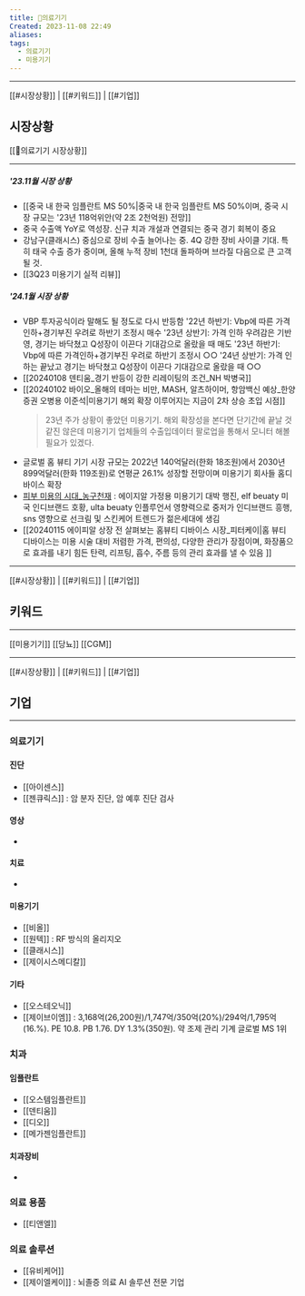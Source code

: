 ```yaml
---
title: 💉의료기기
Created: 2023-11-08 22:49
aliases: 
tags:
  - 의료기기
  - 미용기기
---
```

***
[[#시장상황]] | [[#키워드]] | [[#기업]]
## 시장상황
[[💉의료기기 시장상황]]
***
##### '23.11월 시장 상황
- [[중국 내 한국 임플란트 MS 50%|중국 내 한국 임플란트 MS 50%이며, 중국 시장 규모는 '23년 118억위안(약 2조 2천억원) 전망]]
- 중국 수출액 YoY로 역성장. 신규 치과 개설과 연결되는 중국 경기 회복이 중요
- 강남구(클래시스) 중심으로 장비 수출 늘어나는 중. 4Q 강한 장비 사이클 기대. 특히 태국 수출 증가 중이며, 올해 누적 장비 1천대 돌파하며 브라질 다음으로 큰 고객될 것.
- [[3Q23 미용기기 실적 리뷰]]
##### '24.1월 시장 상황
- VBP 투자공식이라 말해도 될 정도로 다시 반등함
	'22년 하반기: Vbp에 따른 가격인하+경기부진 우려로 하반기 조정시 매수
	'23년 상반기: 가격 인하 우려감은 기반영, 경기는 바닥쳤고 Q성장이 이끈다 기대감으로 올랐을 때 매도
	'23년 하반기: Vbp에 따른 가격인하+경기부진 우려로 하반기 조정시 ○○
	'24년 상반기: 가격 인하는 끝났고 경기는 바닥쳤고 Q성장이 이끈다 기대감으로 올랐을 때 ○○
- [[20240108 덴티움_경기 반등이 강한 리레이팅의 조건_NH 박병국]]
- [[20240102 바이오_올해의 테마는 비만, MASH, 알츠하이머, 항암백신 예상_한양증권 오병용 이준석|미용기기 해외 확장 이루어지는 지금이 2차 상승 초입 시점]]
 	> 23년 주가 상황이 좋았던 미용기기. 해외 확장성을 본다면 단기간에 끝날 것 같진 않은데 미용기기 업체들의 수출입데이터 팔로업을 통해서 모니터 해볼 필요가 있겠다. 
- 글로벌 홈 뷰티 기기 시장 규모는 2022년 140억달러(한화 18조원)에서 2030년 899억달러(한화 119조원)로 연평균 26.1% 성장할 전망이며 미용기기 회사들 홈디바이스 확장
- [피부 미용의 시대_농구천재](https://m.blog.naver.com/PostView.naver?blogId=tosoha1&logNo=223317586422&cds=nm_myfeed_subs&proxyReferer=https:%2F%2Fm.naver.com%2F) : 에이지알 가정용 미용기기 대박 행진, elf beuaty 미국 인디브랜드 호황, ulta beuaty 인플루언서 영향력으로 중저가 인디브랜드 흥행, sns 영향으로 선크림 및 스킨케어 트렌드가 젊은세대에 생김
- [[20240115 에이피알 상장 전 살펴보는 홈뷰티 디바이스 시장_피터케이|홈 뷰티 디바이스는 미용 시술 대비 저렴한 가격, 편의성, 다양한 관리가 장점이며, 화장품으로 효과를 내기 힘든 탄력, 리프팅, 흡수, 주름 등의 관리 효과를 낼 수 있음  ]]


---
[[#시장상황]] | [[#키워드]] | [[#기업]]
## 키워드
***
[[미용기기]]
[[당뇨]]
[[CGM]]

---
[[#시장상황]] | [[#키워드]] | [[#기업]]
## 기업
***
### 의료기기
#### 진단
- [[아이센스]]
- [[젠큐릭스]] : 암 분자 진단, 암 예후 진단 검사
#### 영상
- 
#### 치료
- 
#### 미용기기
- [[비올]]
- [[원텍]] : RF 방식의 올리지오
- [[클래시스]]
- [[제이시스메디칼]]
#### 기타
- [[오스테오닉]] 
- [[제이브이엠]] : 3,168억(26,200원)/1,747억/350억(20%)/294억/1,795억(16.%). PE 10.8. PB 1.76.  DY 1.3%(350원). 약 조제 관리 기계 글로벌 MS 1위

### 치과
#### 임플란트
- [[오스템임플란트]]
- [[덴티움]]
- [[디오]]
- [[메가젠임플란트]]
#### 치과장비
- 

### 의료 용품
- [[티앤엘]]

### 의료 솔루션
- [[유비케어]]
- [[제이엘케이]] : 뇌졸증 의료 AI 솔루션 전문 기업



